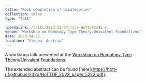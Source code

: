 ```yaml
---
title: "Rezk completion of bicategories"
collection: talks
type: "Talk"

[permalink: /talks/2023-22-04-talk-HoTTUF23]: #
venue: "Workshop on Homotopy Type Theory/Univalent Foundations"
date: 2023-04-22
location: "Vienna, Austria"
---
```


A workshop talk presented at the [Workshop on Homotopy Type Theory/Univalent Foundations](https://hott-uf.github.io/2023/).

The extended abstract can be found [here]{https://hott-uf.github.io/2023/HoTTUF_2023_paper_5222.pdf}.